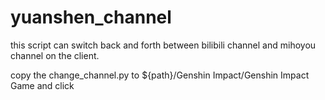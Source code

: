 # yuanshen_channel

this script can switch back and forth between bilibili channel and mihoyou channel on the client.

copy the change_channel.py to ${path}/Genshin Impact/Genshin Impact Game and click
